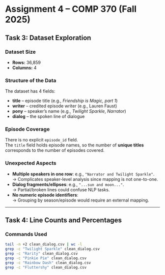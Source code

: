 # Assignment 4 – COMP 370 (Fall 2025)

## Task 3: Dataset Exploration

### Dataset Size
- **Rows:** 36,859  
- **Columns:** 4  

### Structure of the Data
The dataset has 4 fields:
- **title** – episode title (e.g., *Friendship is Magic, part 1*)  
- **writer** – credited episode writer (e.g., Lauren Faust)  
- **pony** – speaker’s name (e.g., *Twilight Sparkle*, *Narrator*)  
- **dialog** – the spoken line of dialogue  

### Episode Coverage
There is no explicit `episode_id` field.  
The `title` field holds episode names, so the number of **unique titles** corresponds to the number of episodes covered.

### Unexpected Aspects
- **Multiple speakers in one row**: e.g., `"Narrator and Twilight Sparkle"`.  
  → Complicates speaker-level analysis since mapping is not one-to-one.  
- **Dialog fragments/ellipses**: e.g., `"...sun and moon..."`.  
  → Partial/broken lines could confuse NLP tasks.  
- **No numeric episode identifiers**:  
  → Grouping by season/episode would require an external mapping.  

---

## Task 4: Line Counts and Percentages

### Commands Used
```bash
tail -n +2 clean_dialog.csv | wc -l
grep -c "Twilight Sparkle" clean_dialog.csv
grep -c "Rarity" clean_dialog.csv
grep -c "Pinkie Pie" clean_dialog.csv
grep -c "Rainbow Dash" clean_dialog.csv
grep -c "Fluttershy" clean_dialog.csv
